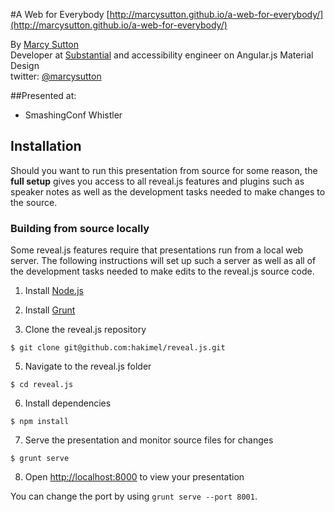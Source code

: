 #A Web for Everybody
[http://marcysutton.github.io/a-web-for-everybody/](http://marcysutton.github.io/a-web-for-everybody/)

By [Marcy Sutton](http://marcysutton.com)<br>
Developer at [Substantial](http://substantial.com) and accessibility engineer on Angular.js Material Design<br>
twitter: [@marcysutton](http://twitter.com/marcysutton)

##Presented at:
* SmashingConf Whistler

## Installation

Should you want to run this presentation from source for some reason, the **full setup** gives you access to all reveal.js features and plugins such as speaker notes as well as the development tasks needed to make changes to the source.

### Building from source locally
Some reveal.js features require that presentations run from a local web server. The following instructions will set up such a server as well as all of the development tasks needed to make edits to the reveal.js source code.

1. Install [Node.js](http://nodejs.org/)

2. Install [Grunt](http://gruntjs.com/getting-started#installing-the-cli)

4. Clone the reveal.js repository
```
$ git clone git@github.com:hakimel/reveal.js.git
```

5. Navigate to the reveal.js folder
```
$ cd reveal.js
```

6. Install dependencies
```
$ npm install
```

7. Serve the presentation and monitor source files for changes
```
$ grunt serve
```

8. Open <http://localhost:8000> to view your presentation

You can change the port by using `grunt serve --port 8001`.
